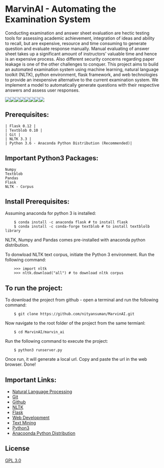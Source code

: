 # MarvinAI - Automating the Examination System

Conducting examination and answer sheet evaluation are hectic testing tools for assessing
academic achievement, integration of ideas and ability to recall, but are expensive, resource
and time consuming to generate question and evaluate response manually. Manual evaluating
of answer sheet takes up a significant amount of instructors' valuable time and hence is an
expensive process. Also different security concerns regarding paper leakage is one of the other
challenges to conquer. This project aims to build an automated examination system using
machine learning, natural language toolkit (NLTK), python environment, flask framework,
and web technologies to provide an inexpensive alternative to the current examination system.
We implement a model to automatically generate questions with their respective answers and
assess user responses.


[![](https://sourcerer.io/fame/nityansuman/nityansuman/MarvinAI/images/0)](https://sourcerer.io/fame/nityansuman/nityansuman/MarvinAI/links/0)[![](https://sourcerer.io/fame/nityansuman/nityansuman/MarvinAI/images/1)](https://sourcerer.io/fame/nityansuman/nityansuman/MarvinAI/links/1)[![](https://sourcerer.io/fame/nityansuman/nityansuman/MarvinAI/images/2)](https://sourcerer.io/fame/nityansuman/nityansuman/MarvinAI/links/2)[![](https://sourcerer.io/fame/nityansuman/nityansuman/MarvinAI/images/3)](https://sourcerer.io/fame/nityansuman/nityansuman/MarvinAI/links/3)[![](https://sourcerer.io/fame/nityansuman/nityansuman/MarvinAI/images/4)](https://sourcerer.io/fame/nityansuman/nityansuman/MarvinAI/links/4)[![](https://sourcerer.io/fame/nityansuman/nityansuman/MarvinAI/images/5)](https://sourcerer.io/fame/nityansuman/nityansuman/MarvinAI/links/5)[![](https://sourcerer.io/fame/nityansuman/nityansuman/MarvinAI/images/6)](https://sourcerer.io/fame/nityansuman/nityansuman/MarvinAI/links/6)[![](https://sourcerer.io/fame/nityansuman/nityansuman/MarvinAI/images/7)](https://sourcerer.io/fame/nityansuman/nityansuman/MarvinAI/links/7)


## Prerequisites:
    | Flask 0.12 |
    | Textblob 0.10 |
    | Git |
    | NLTK 3.3 |
    | Python 3.6 - Anaconda Python Distribution (Recommended)|

## Important Python3 Packages:
    Numpy
    Textblob
    Pandas
    Flask
    NLTK - Corpus

## Install Prerequisites:
Assuming anaconda for python 3 is installed:
```
    $ conda install -c anaconda flask # to install flask
    $ conda install -c conda-forge textblob # to install textblolb library
```
NLTK, Numpy and Pandas comes pre-installed with anaconda python distribution.

To donwload NLTK text corpus, initiate the Python 3 environment. Run the following command:
```
    >>> import nltk
    >>> nltk.download("all") # to download nltk corpus
```

## To run the project:

To download the project from github - open a terminal and run the following command:
```
    $ git clone https://github.com/nityansuman/MarvinAI.git
```

Now navigate to the root folder of the project from the same termianl:
```
    $ cd MarvinAI/marvin_ai
```

Run the following command to execute the project:
``` 
    $ python3 runserver.py
```
Once run, it will generate a local url. Copy and paste the url in the web browser. Done!


## Important Links:
* [Natural Language Processing](https://nltk.org/book/)
* [Git](https://git-scm.com/)
* [Github](https://github.com/)
* [NLTK](https://nltk.org/)
* [Flask](http://flask.pocoo.org/)
* [Web Development](https://w3schoo.com/)
* [Text Mining](https://en.wikipedia.org/wiki/Text_mining/)
* [Python3](https://python.org/)
* [Anacoonda Python Distribution](https://conda.io)

## License
[GPL 3.0](LICENSE)

